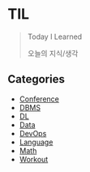 # TIL
> Today I Learned 
>
> 오늘의 지식/생각







## Categories

- [Conference](https://github.com/SungminSo/TIL/tree/main/Conference)
- [DBMS](https://githug.com/SungminSo/TIL/tree/main/DBMS)
- [DL](https://github.com/SungminSo/TIL/tree/main/DL)
- [Data](https://github.com/SungminSo/TIL/tree/main/Data)
- [DevOps](https://github.com/SungminSo/TIL/tree/main/DevOps)
- [Language](https://github.com/SungminSo/TIL/tree/main/Language)
- [Math](https://github.com/SungminSo/TIL/tree/main/Math)
- [Workout](https://github.com/SungminSo/TIL/tree/main/Workout)
